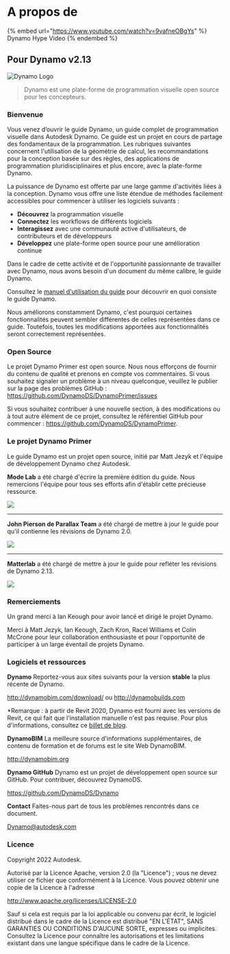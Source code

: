 # A propos de

{% embed url="https://www.youtube.com/watch?v=9vafneOBgYs" %} Dynamo Hype Video {% endembed %}

## Pour Dynamo v2.13

![Dynamo Logo](images/dynamo\_logo\_dark-trim.jpg)

> Dynamo est une plate-forme de programmation visuelle open source pour les concepteurs.

### Bienvenue

Vous venez d’ouvrir le guide Dynamo, un guide complet de programmation visuelle dans Autodesk Dynamo. Ce guide est un projet en cours de partage des fondamentaux de la programmation. Les rubriques suivantes concernent l'utilisation de la géométrie de calcul, les recommandations pour la conception basée sur des règles, des applications de programmation pluridisciplinaires et plus encore, avec la plate-forme Dynamo.

La puissance de Dynamo est offerte par une large gamme d'activités liées à la conception. Dynamo vous offre une liste étendue de méthodes facilement accessibles pour commencer à utiliser les logiciels suivants :

* **Découvrez** la programmation visuelle
* **Connectez** les workflows de différents logiciels
* **Interagissez** avec une communauté active d'utilisateurs, de contributeurs et de développeurs
* **Développez** une plate-forme open source pour une amélioration continue

Dans le cadre de cette activité et de l'opportunité passionnante de travailler avec Dynamo, nous avons besoin d'un document du même calibre, le guide Dynamo.

Consultez le [manuel d'utilisation du guide](1\_introduction/2-primer-user-guide-dynamo-community-and-platform.md) pour découvrir en quoi consiste le guide Dynamo.

Nous améliorons constamment Dynamo, c'est pourquoi certaines fonctionnalités peuvent sembler différentes de celles représentées dans ce guide. Toutefois, toutes les modifications apportées aux fonctionnalités seront correctement représentées.

### Open Source

Le projet Dynamo Primer est open source. Nous nous efforçons de fournir du contenu de qualité et prenons en compte vos commentaires. Si vous souhaitez signaler un problème à un niveau quelconque, veuillez le publier sur la page des problèmes GitHub : https://github.com/DynamoDS/DynamoPrimer/issues

Si vous souhaitez contribuer à une nouvelle section, à des modifications ou à tout autre élément de ce projet, consultez le référentiel GitHub pour commencer : https://github.com/DynamoDS/DynamoPrimer.

### Le projet Dynamo Primer

Le guide Dynamo est un projet open source, initié par Matt Jezyk et l'équipe de développement Dynamo chez Autodesk.

**Mode Lab** a été chargé d'écrire la première édition du guide. Nous remercions l'équipe pour tous ses efforts afin d'établir cette précieuse ressource.

![](images/MODELAB\_Logo.png)

***

**John Pierson de Parallax Team** a été chargé de mettre à jour le guide pour qu'il contienne les révisions de Dynamo 2.0.

![](images/PRLX\_Logo.jpg)

***

**Matterlab** a été chargé de mettre à jour le guide pour refléter les révisions de Dynamo 2.13.

![](images/matterlab\_final-07.jpg)

### Remerciements

Un grand merci à Ian Keough pour avoir lancé et dirigé le projet Dynamo.

Merci à Matt Jezyk, Ian Keough, Zach Kron, Racel Williams et Colin McCrone pour leur collaboration enthousiaste et pour l'opportunité de participer à un large éventail de projets Dynamo.

### Logiciels et ressources

**Dynamo** Reportez-vous aux sites suivants pour la version **stable** la plus récente de Dynamo.

http://dynamobim.com/download/ ou http://dynamobuilds.com

*Remarque : à partir de Revit 2020, Dynamo est fourni avec les versions de Revit, ce qui fait que l'installation manuelle n'est pas requise. Pour plus d'informations, consultez ce [billet de blog](https://dynamobim.org/dynamo-core-2-1-release/).

**DynamoBIM** La meilleure source d'informations supplémentaires, de contenu de formation et de forums est le site Web DynamoBIM.

http://dynamobim.org

**Dynamo GitHub** Dynamo est un projet de développement open source sur GitHub. Pour contribuer, découvrez DynamoDS.

https://github.com/DynamoDS/Dynamo

**Contact** Faites-nous part de tous les problèmes rencontrés dans ce document.

Dynamo@autodesk.com

### Licence

Copyright 2022 Autodesk.

Autorisé par la Licence Apache, version 2.0 (la "Licence") ; vous ne devez utiliser ce fichier que conformément à la Licence. Vous pouvez obtenir une copie de la Licence à l'adresse

http://www.apache.org/licenses/LICENSE-2.0

Sauf si cela est requis par la loi applicable ou convenu par écrit, le logiciel distribué dans le cadre de la Licence est distribué "EN L'ÉTAT", SANS GARANTIES OU CONDITIONS D'AUCUNE SORTE, expresses ou implicites. Consultez la Licence pour connaître les autorisations et les limitations existant dans une langue spécifique dans le cadre de la Licence.
